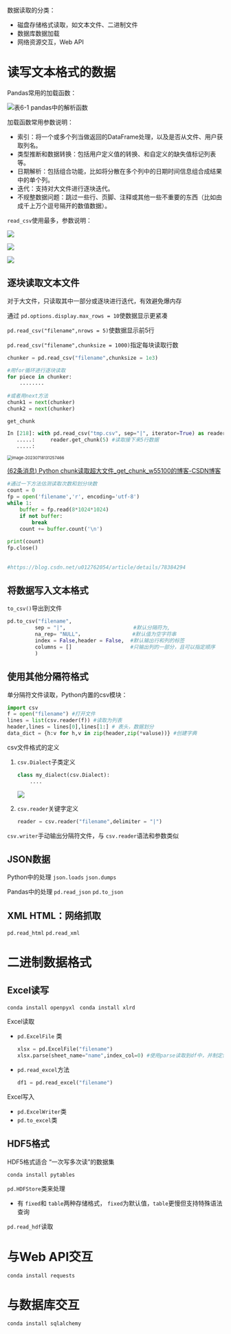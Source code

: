 数据读取的分类：

- 磁盘存储格式读取，如文本文件、二进制文件
- 数据库数据加载
- 网络资源交互，Web API

# 读写文本格式的数据

Pandas常用的加载函数：

![表6-1 pandas中的解析函数](http://upload-images.jianshu.io/upload_images/7178691-958f849e6067b19b.png?imageMogr2/auto-orient/strip%7CimageView2/2/w/1240)

加载函数常用参数说明：

- 索引：将一个或多个列当做返回的DataFrame处理，以及是否从文件、用户获取列名。
- 类型推断和数据转换：包括用户定义值的转换、和自定义的缺失值标记列表等。
- 日期解析：包括组合功能，比如将分散在多个列中的日期时间信息组合成结果中的单个列。
- 迭代：支持对大文件进行逐块迭代。
- 不规整数据问题：跳过一些行、页脚、注释或其他一些不重要的东西（比如由成千上万个逗号隔开的数值数据）。

`read_csv`使用最多，参数说明：

![](http://upload-images.jianshu.io/upload_images/7178691-082daf4a00ed9494.png?imageMogr2/auto-orient/strip%7CimageView2/2/w/1240)

![](http://upload-images.jianshu.io/upload_images/7178691-f2bcc0a703c7236f.png?imageMogr2/auto-orient/strip%7CimageView2/2/w/1240)

![](http://upload-images.jianshu.io/upload_images/7178691-597327ade3e94c7a.png?imageMogr2/auto-orient/strip%7CimageView2/2/w/1240)

## 逐块读取文本文件

对于大文件，只读取其中一部分或逐块进行迭代，有效避免爆内存

通过 `pd.options.display.max_rows = 10`使数据显示更紧凑

`pd.read_csv("filename",nrows = 5)`使数据显示前5行

`pd.read_csv("filename",chunksize = 1000)`指定每块读取行数

```python
chunker = pd.read_csv("filename",chunksize = 1e3)

#用for循环进行逐块读取
for piece in chunker:	
    ........
  
#或者用next方法
chunk1 = next(chunker)
chunk2 = next(chunker)
```

`get_chunk`

```python
In [218]: with pd.read_csv("tmp.csv", sep="|", iterator=True) as reader: #注意iterator设置
   .....:     reader.get_chunk(5) #读取接下来5行数据
   .....: 
```

<img src="https://picgo-wbyz.oss-cn-nanjing.aliyuncs.com/202307181312498.png" alt="image-20230718131257466" style="zoom: 67%;" />

[(62条消息) Python chunk读取超大文件_get_chunk_w55100的博客-CSDN博客](https://blog.csdn.net/w55100/article/details/90111254)

```python
#通过一下方法估测读取次数和划分块数
count = 0
fp = open('filename','r', encoding='utf-8')
while 1:
	buffer = fp.read(8*1024*1024)
	if not buffer:
		break
	count += buffer.count('\n')
 
print(count)
fp.close()
 
 
#https://blog.csdn.net/u012762054/article/details/78384294
```

## 将数据写入文本格式

`to_csv()`导出到文件

```python
pd.to_csv("filename",
         sep = "|",		 				 #默认分隔符为,
         na_rep= "NULL"，				#默认值为空字符串
         index = False,header = False,	#默认输出行和列的标签
         columns = []					#只输出列的一部分，且可以指定顺序
         )
```

## 使用其他分隔符格式

单分隔符文件读取，Python内置的csv模块：

```python
import csv
f = open("filename") #打开文件
lines = list(csv.reader(f)) #读取为列表
header,lines = lines[0],lines[1:] # 表头，数据划分
data_dict = {h:v for h,v in zip(header,zip(*valuse))} #创建字典
```

csv文件格式的定义

1. `csv.Dialect`子类定义

   ```python
   class my_dialect(csv.Dialect):
       ....
   ```

   ![](http://upload-images.jianshu.io/upload_images/7178691-7a1cee622459072b.png?imageMogr2/auto-orient/strip%7CimageView2/2/w/1240)
2. `csv.reader`关键字定义

   ```python
   reader = csv.reader("filename",delimiter = "|")
   ```

`csv.writer`手动输出分隔符文件，与 `csv.reader`语法和参数类似

## JSON数据

Python中的处理
`json.loads` `json.dumps`

Pandas中的处理
`pd.read_json` `pd.to_json`

## XML HTML：网络抓取

`pd.read_html` `pd.read_xml`

# 二进制数据格式

## Excel读写

`conda install openpyxl ` `conda install xlrd`

Excel读取

- `pd.ExcelFile` 类

  ```python
  xlsx = pd.ExcelFile("filename")
  xlsx.parse(sheet_name="name",index_col=0) #使用parse读取到df中，并制定索引列
  ```
- `pd.read_excel`方法

  ```python
  df1 = pd.read_excel("filename")
  ```

Excel写入

- `pd.ExcelWriter`类
- `pd.to_excel`类

## HDF5格式

HDF5格式适合 “一次写多次读”的数据集

`conda install pytables`

`pd.HDFStore`类来处理

- 有 `fixed`和 `table`两种存储格式，
  `fixed`为默认值，`table`更慢但支持特殊语法查询

`pd.read_hdf`读取

# 与Web API交互

`conda install requests`

# 与数据库交互

`conda install sqlalchemy`
